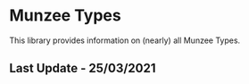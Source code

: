 # Munzee Types

This library provides information on (nearly) all Munzee Types.

## Last Update - 25/03/2021
